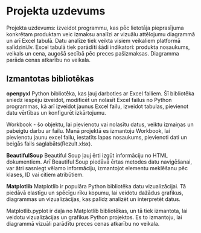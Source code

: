 # Projekta uzdevums

Projekta uzdevums: izveidot programmu, kas pēc lietotāja pieprasījuma konkrētam produktam veic izmaksu analīzi ar vizuālu attēlojumu diagrammā un arī Excel tabulā. Datu analīze tiek veikta visiem veikaliem platformā salīdzini.lv. Excel tabulā tiek parādīti šādi indikatori: produkta nosaukums, veikals un cena, augošā secībā pēc preces pašizmaksas. Diagramma parāda cenas atkarību no veikala.

## Izmantotas bibliotēkas 

**openpyxl**
 Python bibliotēka, kas ļauj darboties ar Excel failiem. Šī bibliotēka sniedz iespēju izveidot, modificēt un nolasīt Excel failus no Python programmas, kā arī izveidot jaunus Excel failu, izveidot tabulas, pievienot datu vērtības un konfigurēt izkārtojumu.

Workbook - šo objektu, lai pievienotu vai nolasītu datus, veiktu izmaiņas un pabeigtu darbu ar failu. Manā projektā es izmantoju Workbook, lai pievienotu jaunu excel failu, iestatīts lapas nosaukums, pievienoti dati un beigās fails saglabāts(Rezult.xlsx).

**BeautifulSoup**
Beautiful Soup ļauj ērti izgūt informāciju no HTML dokumentiem. Arī Beautiful Soup piedāvā ērtas metodes datu navigēšanai, var ātri sasniegt vēlamo informāciju, izmantojot elementu meklēšanu pēc klases, ID vai citiem atribūtiem.

**Matplotlib**
Matplotlib ir populāra Python bibliotēka datu vizualizācijai. Tā piedāvā elastīgu un spēcīgu rīku kopumu, lai veidotu dažādus grafikus, diagrammas un vizualizācijas, kas palīdz analizēt un interpretēt datus.

Matplotlib.pyplot ir daļa no Matplotlib bibliotēkas, un tā tiek izmantota, lai veidotu vizualizācijas un grafikus Python projektos. Es to izmantoju, lai diagrammā vizuāli parādītu preces cenas atkarību no veikala.